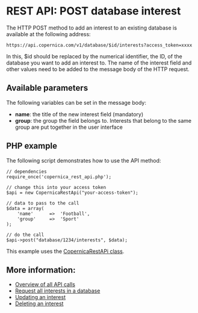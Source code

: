 # REST API: POST database interest

The HTTP POST method to add an interest to an existing database is available at the following address:

`https://api.copernica.com/v1/database/$id/interests?access_token=xxxx`

In this, $id should be replaced by the numerical identifier, the ID, of the database you want to add an interest to. 
The name of the interest field and other values need to be added to the message body of the HTTP request.

## Available parameters

The following variables can be set in the message body:

- **name**: the title of the new interest field (mandatory)
- **group**: the group the field belongs to. Interests that belong to the same group are put together in the user interface

## PHP example

The following script demonstrates how to use the API method:

	// dependencies
	require_once('copernica_rest_api.php');

	// change this into your access token
	$api = new CopernicaRestApi("your-access-token");

	// data to pass to the call
	$data = array(
	    'name'      =>  'Football',
	    'group'     =>  'Sport'
	);

	// do the call
	$api->post("database/1234/interests", $data);

This example uses the [CopernicaRestAPi class](rest-php).

## More information:

- [Overview of all API calls](rest-api)
- [Request all interests in a database](rest-get-database-interests)
- [Updating an interest](rest-put-profile)
- [Deleting an interest](rest-delete-profile)
